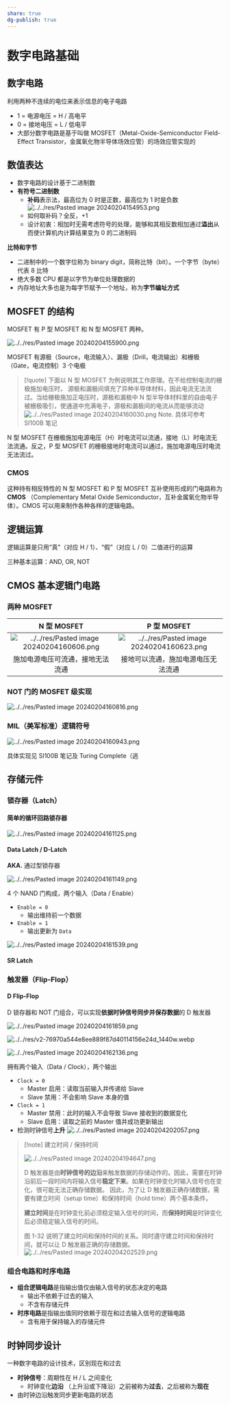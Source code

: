 ```yaml
---
share: true
dg-publish: true
---
```



# 数字电路基础

## 数字电路

利用两种不连续的电位来表示信息的电子电路

- 1 = 电源电压 = H / 高电平
- 0 = 接地电压 = L / 低电平
- 大部分数字电路是基于叫做 MOSFET（Metal-Oxide-Semiconductor Field-Effect Transistor，金属氧化物半导体场效应管）的场效应管实现的

## 数值表达

- 数字电路的设计基于二进制数
- **有符号二进制数**
	- **补码**表示法，最高位为 0 时是正数，最高位为 1 时是负数
	  ![../../res/Pasted image 20240204154953.png](../../res/Pasted%20image%2020240204154953.png)
	- 如何取补码？全反，+1
	- 设计初衷：相加时无需考虑符号的处理，能够和其相反数相加通过**溢出**从而使计算机内计算结果变为 0 的二进制码

**比特和字节**

- 二进制中的一个数字位称为 binary digit，简称比特（bit）。一个字节（byte）代表 8 比特
- 绝大多数 CPU 都是以字节为单位处理数据的
- 内存地址大多也是为每字节赋予一个地址，称为**字节编址方式**

## MOSFET 的结构

MOSFET 有 P 型 MOSFET 和 N 型 MOSFET 两种。

![../../res/Pasted image 20240204155900.png](../../res/Pasted%20image%2020240204155900.png)

MOSFET 有源极（Source，电流输入）、漏极（Drill，电流输出）和栅极（Gate，电流控制）3 个电极

> [!quote]
> 下面以 N 型 MOSFET 为例说明其工作原理。在不给控制电流的栅极施加电压时， 源极和漏极间填充了异种半导体材料，因此电流无法流过。当给栅极施加正电压时，源极和漏极中 N 型半导体材料里的自由电子被栅极吸引，使通道中充满电子，源极和漏极间的电流从而能够流动
> ![../../res/Pasted image 20240204160030.png](../../res/Pasted%20image%2020240204160030.png)
> Note. 具体可参考 SI100B 笔记

N 型 MOSFET 在栅极施加电源电压（H）时电流可以流通，接地（L）时电流无法流通。反之，P 型 MOSFET 的栅极接地时电流可以通过，施加电源电压时电流无法流过。

### CMOS

这种持有相反特性的 N 型 MOSFET 和 P 型 MOSFET 互补使用形成的门电路称为 **CMOS** （Complementary Metal Oxide Semiconductor，互补金属氧化物半导体）。CMOS 可以用来制作各种各样的逻辑电路。

## 逻辑运算

逻辑运算是只用“真”（对应 H / 1）、“假”（对应 L / 0）二值进行的运算

三种基本运算：AND, OR, NOT

## CMOS 基本逻辑门电路

### 两种 MOSFET

| N 型 MOSFET | P 型 MOSFET |
| :---: | :---: |
| ![../../res/Pasted image 20240204160606.png](../../res/Pasted%20image%2020240204160606.png) | ![../../res/Pasted image 20240204160623.png](../../res/Pasted%20image%2020240204160623.png) |
| 施加电源电压可流通，接地无法流通 | 接地可以流通，施加电源电压无法流通 |

### NOT 门的 MOSFET 级实现

![../../res/Pasted image 20240204160816.png](../../res/Pasted%20image%2020240204160816.png)

### MIL（美军标准）逻辑符号

![../../res/Pasted image 20240204160943.png](../../res/Pasted%20image%2020240204160943.png)

具体实现见 SI100B 笔记及 Turing Complete（逃

## 存储元件

### 锁存器（Latch）

#### 简单的循环回路锁存器

![../../res/Pasted image 20240204161125.png](../../res/Pasted%20image%2020240204161125.png)

#### Data Latch / D-Latch

**AKA.** 通过型锁存器

![../../res/Pasted image 20240204161149.png](../../res/Pasted%20image%2020240204161149.png)

4 个 NAND 门构成，两个输入（Data / Enable）
- `Enable = 0`
	- 输出维持前一个数据
- `Enable = 1`
	- 输出更新为 `Data`

![../../res/Pasted image 20240204161539.png](../../res/Pasted%20image%2020240204161539.png)

#### SR Latch

###  触发器（Flip-Flop）

#### D Flip-Flop

D 锁存器和 NOT 门组合，可以实现**依据时钟信号同步并保存数据**的 D 触发器

![../../res/Pasted image 20240204161859.png](../../res/Pasted%20image%2020240204161859.png)

![../../res/v2-76970a544e8ee889f87d40114156e24d_1440w.webp](../../res/v2-76970a544e8ee889f87d40114156e24d_1440w.webp)

![../../res/Pasted image 20240204162136.png](../../res/Pasted%20image%2020240204162136.png)

拥有两个输入（Data / Clock），两个输出

- `Clock = 0`
	- Master 启用：读取当前输入并传递给 Slave
	- Slave 禁用：不会影响 Slave 本身的值
- `Clock = 1`
	- Master 禁用：此时的输入不会导致 Slave 接收到的数据变化
	- Slave 启用：读取之前的 Master 值并成功更新输出
- 检测时钟信号**上升** ![../../res/Pasted image 20240204202057.png](../../res/Pasted%20image%2020240204202057.png)

> [!note] 建立时间 / 保持时间
> 
> ![../../res/Pasted image 20240204194647.png](../../res/Pasted%20image%2020240204194647.png)
> 
> D 触发器是由**时钟信号的边沿**来触发数据的存储动作的。因此，需要在时钟沿前后一段时间内将输入信号**稳定下来**。如果在时钟变化时输入信号也在变化，很可能无法正确存储数据。
> 因此，为了让 D 触发器正确存储数据，需要有建立时间（setup time）和保持时间（hold time）两个基本条件。
> 
> **建立时间**是在时钟变化前必须稳定输入信号的时间，而**保持时间**是时钟变化后必须稳定输入信号的时间。 
> 
> 图 1-32 说明了建立时间和保持时间的关系。同时遵守建立时间和保持时间，就可以让 D 触发器正确的存储数据。
> ![../../res/Pasted image 20240204202529.png](../../res/Pasted%20image%2020240204202529.png)

### 组合电路和时序电路

- **组合逻辑电路**是指输出值仅由输入信号的状态决定的电路
	- 输出不依赖于过去的输入
	- 不含有存储元件
- **时序电路**是指输出值同时依赖于现在和过去输入信号的逻辑电路
	- 含有用于保持输入的存储元件

## 时钟同步设计

一种数字电路的设计技术，区别现在和过去

- **时钟信号**：周期性在 H / L 之间变化
	- 时钟变化**边沿** （上升沿或下降沿）之前被称为**过去**，之后被称为**现在**
- 由时钟边沿触发同步更新电路的状态
